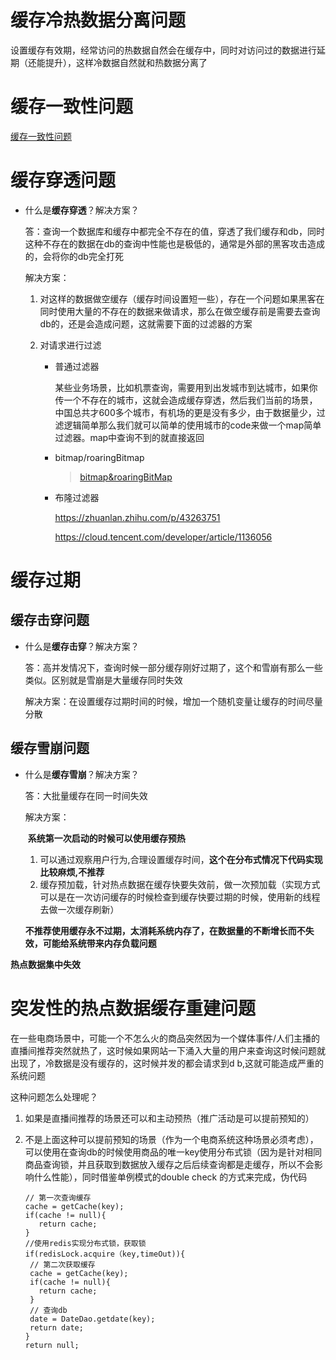 # 缓存冷热数据分离问题

设置缓存有效期，经常访问的热数据自然会在缓存中，同时对访问过的数据进行延期（还能提升），这样冷数据自然就和热数据分离了

# 缓存一致性问题

[缓存一致性问题](缓存一致性问题.md)

# 缓存穿透问题

* 什么是**缓存穿透**？解决方案？

  答：查询一个数据库和缓存中都完全不存在的值，穿透了我们缓存和db，同时这种不存在的数据在db的查询中性能也是极低的，通常是外部的黑客攻击造成的，会将你的db完全打死

  解决方案：

  1. 对这样的数据做空缓存（缓存时间设置短一些），存在一个问题如果黑客在同时使用大量的不存在的数据来做请求，那么在做空缓存前是需要去查询db的，还是会造成问题，这就需要下面的过滤器的方案

  2. 对请求进行过滤  

     * 普通过滤器

       某些业务场景，比如机票查询，需要用到出发城市到达城市，如果你传一个不存在的城市，这就会造成缓存穿透，然后我们当前的场景，中国总共才600多个城市，有机场的更是没有多少，由于数据量少，过滤逻辑简单那么我们就可以简单的使用城市的code来做一个map简单过滤器。map中查询不到的就直接返回

     * bitmap/roaringBitmap  

       > [bitmap&roaringBitMap](../algorithm/bitmap&roaringBitMap.md)

     * 布隆过滤器

       https://zhuanlan.zhihu.com/p/43263751

       https://cloud.tencent.com/developer/article/1136056

# 缓存过期

## 缓存击穿问题

* 什么是**缓存击穿**？解决方案？

  答：高并发情况下，查询时候一部分缓存刚好过期了，这个和雪崩有那么一些类似。区别就是雪崩是大量缓存同时失效

  解决方案：在设置缓存过期时间的时候，增加一个随机变量让缓存的时间尽量分散

## 缓存雪崩问题

* 什么是**缓存雪崩**？解决方案？

  答：大批量缓存在同一时间失效

  解决方案：

  ​	**系统第一次启动的时候可以使用缓存预热**

  1. 可以通过观察用户行为,合理设置缓存时间，**这个在分布式情况下代码实现比较麻烦,不推荐**
  2. 缓存预加载，针对热点数据在缓存快要失效前，做一次预加载（实现方式可以是在一次访问缓存的时候检查到缓存快要过期的时候，使用新的线程去做一次缓存刷新）

  **不推荐使用缓存永不过期，太消耗系统内存了，在数据量的不断增长而不失效，可能给系统带来内存负载问题**

**热点数据集中失效**

# 突发性的热点数据缓存重建问题

在一些电商场景中，可能一个不怎么火的商品突然因为一个媒体事件/人们主播的直播间推荐突然就热了，这时候如果网站一下涌入大量的用户来查询这时候问题就出现了，冷数据是没有缓存的，这时候并发的都会请求到d b,这就可能造成严重的系统问题

这种问题怎么处理呢？

1. 如果是直播间推荐的场景还可以和主动预热（推广活动是可以提前预知的）

2. 不是上面这种可以提前预知的场景（作为一个电商系统这种场景必须考虑），可以使用在查询db的时候使用商品的唯一key使用分布式锁（因为是针对相同商品查询锁，并且获取到数据放入缓存之后后续查询都是走缓存，所以不会影响什么性能），同时借鉴单例模式的double check 的方式来完成，伪代码

   ```
   // 第一次查询缓存
   cache = getCache(key);
   if(cache != null){
      return cache;
   }
   //使用redis实现分布式锁，获取锁
   if(redisLock.acquire（key,timeOut)){
   	// 第二次获取缓存
   	cache = getCache(key);
   	if(cache != null){
      return cache;
   	}
   	// 查询db
   	date = DateDao.getdate(key);
   	return date;
   }
   return null;
   
   ```

